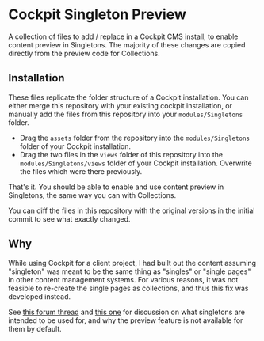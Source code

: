 # Cockpit Singleton Preview

A collection of files to add / replace in a Cockpit CMS install, to enable content preview in Singletons. The majority of these changes are copied directly from the preview code for Collections.

## Installation

These files replicate the folder structure of a Cockpit installation. You can either merge this repository with your existing cockpit installation, or manually add the files from this repository into your `modules/Singletons` folder.

- Drag the `assets` folder from the repository into the `modules/Singletons` folder of your Cockpit installation.
- Drag the two files in the `views` folder of this repository into the `modules/Singletons/views` folder of your Cockpit installation. Overwrite the files which were there previously.

That's it. You should be able to enable and use content preview in Singletons, the same way you can with Collections.

You can diff the files in this repository with the original versions in the initial commit to see what exactly changed.

## Why

While using Cockpit for a client project, I had built out the content assuming "singleton" was meant to be the same thing as "singles" or "single pages" in other content management systems. For various reasons, it was not feasible to re-create the single pages as collections, and thus this fix was developed instead.

See [this forum thread](https://discourse.getcockpit.com/t/preview-for-singletons/1247/3) and [this one](https://discourse.getcockpit.com/t/singletons-vs-regions/316/4) for discussion on what singletons are intended to be used for, and why the preview feature is not available for them by default.